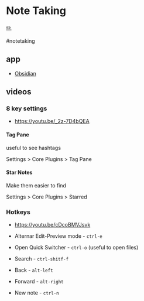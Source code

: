# Note Taking

[✏️](https://github.com/meleu/my-notes/edit/master/note-taking.md)


#notetaking

## app

- [Obsidian](https://obsidian.md/)


## videos

### 8 key settings

- <https://youtu.be/_2z-7D4bQEA>


#### Tag Pane

useful to see hashtags

Settings > Core Plugins > Tag Pane

#### Star Notes

Make them easier to find

Settings > Core Plugins > Starred


### Hotkeys

- <https://youtu.be/cDcoBMVJsvk>

- Alternar Edit-Preview mode - `ctrl-e`
- Open Quick Switcher - `ctrl-o` (useful to open files)
- Search - `ctrl-shitf-f`
- Back - `alt-left`
- Forward - `alt-right`
- New note - `ctrl-n`